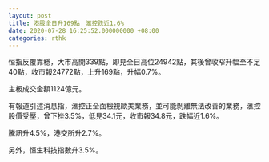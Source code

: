 ```yaml
---
layout: post
title: 港股全日升169點　滙控跌近1.6%
date: 2020-07-28 16:25:52.000000000 +08:00
categories: rthk
---
```


恒指反覆靠穩，大市高開339點，即見全日高位24942點，其後曾收窄升幅至不足40點，收市報24772點，上升169點，升幅0.7%。

主板成交金額1124億元。

有報道引述消息指，滙控正全面檢視歐美業務，並可能剝離無法改善的業務，滙控股價受壓，曾下挫3.5%，低見34.1元，收市報34.8元，跌幅近1.6%。

騰訊升4.5%，港交所升2.7%。

另外，恒生科技指數升3.5%。
